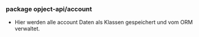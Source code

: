 ### package opject-api/account

- Hier werden alle account Daten als Klassen gespeichert und vom ORM verwaltet.

